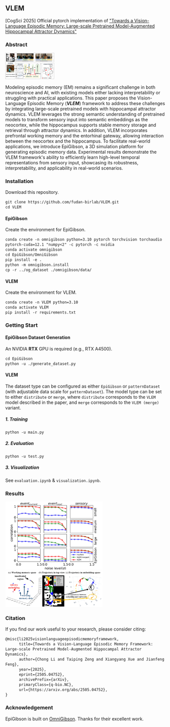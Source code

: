 ## VLEM
[CogSci 2025] Official pytorch implementation of ["Towards a Vision-Language Episodic Memory: Large-scale Pretrained Model-Augmented Hippocampal Attractor Dynamics"](https://arxiv.org/abs/2505.04752)

### Abstract

<img src=".\assets\method.jpeg" alt="method" style="zoom: 15%;" />

Modeling episodic memory (EM) remains a significant challenge in both neuroscience and AI, with existing models either lacking interpretability or struggling with practical applications. This paper proposes the Vision-Language Episodic Memory (***VLEM***) framework to address these challenges by integrating large-scale pretrained models with hippocampal attractor dynamics. VLEM leverages the strong semantic understanding of pretrained models to transform sensory input into semantic embeddings as the neocortex, while the hippocampus supports stable memory storage and retrieval through attractor dynamics. In addition, VLEM incorporates prefrontal working memory and the entorhinal gateway, allowing interaction between the neocortex and the hippocampus. To facilitate real-world applications, we introduce EpiGibson, a 3D simulation platform for generating episodic memory data. Experimental results demonstrate the VLEM framework's ability to efficiently learn high-level temporal representations from sensory input, showcasing its robustness, interpretability, and applicability in real-world scenarios.

### Installation

Download this repository.

```
git clone https://github.com/fudan-birlab/VLEM.git
cd VLEM
```

#### EpiGibson

Create the environment for EpiGibson.

```
conda create -n omnigibson python=3.10 pytorch torchvision torchaudio pytorch-cuda=12.1 "numpy<2" -c pytorch -c nvidia
conda activate omnigibson
cd EpiGibson/OmniGibson
pip install -e .
python -m omnigibson.install
cp -r ../og_dataset ./omnigibson/data/
```

#### VLEM

Create the environment for VLEM.

```
conda create -n VLEM python=3.10
conda activate VLEM
pip install -r requirements.txt
```

### Getting Start

#### EpiGibson Dataset Generation

An NVIDIA **RTX** GPU is required (e.g., RTX A4500).

```
cd EpiGibson
python -u ./generate_dataset.py
```

#### VLEM

The dataset type can be configured as either `EpiGibson` or `patternDataset` (with adjustable data scale for `patternDataset`). The model type can be set to either `distribute` or `merge`, where `distribute` corresponds to the `VLEM` model described in the paper, and `merge` corresponds to the `VLEM (merge)` variant.

##### 1. Training

```
python -u main.py
```

##### 2. Evaluation

```
python -u test.py
```

##### 3. Visualization

See `evaluation.ipynb` & `visualization.ipynb`.

### Results

<img src=".\assets\eval-results.jpeg" alt="eval-results" style="zoom:30%;" />

<img src=".\assets\results.jpeg" alt="within-Wen" style="zoom:30%;" />

### Citation

If you find our work useful to your research, please consider citing:

```
@misc{li2025visionlanguageepisodicmemoryframework,
      title={Towards a Vision-Language Episodic Memory Framework: Large-scale Pretrained Model-Augmented Hippocampal Attractor Dynamics}, 
      author={Chong Li and Taiping Zeng and Xiangyang Xue and Jianfeng Feng},
      year={2025},
      eprint={2505.04752},
      archivePrefix={arXiv},
      primaryClass={q-bio.NC},
      url={https://arxiv.org/abs/2505.04752}, 
}
```

### Acknowledgement

EpiGibson is built on [OmniGibson](https://github.com/StanfordVL/OmniGibson). Thanks for their excellent work.
